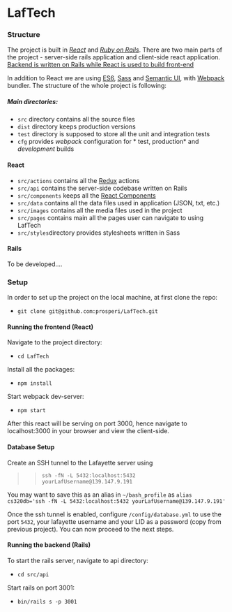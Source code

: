 # **LafTech**


### Structure

The project is built in [*React*](https://reactjs.org/tutorial/tutorial.html) and [*Ruby on Rails*](http://guides.rubyonrails.org/getting_started.html). There are two main parts of the project - server-side rails application and client-side react application. [Backend is written on Rails while React is used to build front-end](https://www.fullstackreact.com/articles/how-to-get-create-react-app-to-work-with-your-rails-api/)

In addition to React we are using [ES6](http://ccoenraets.github.io/es6-tutorial/), [Sass](http://sass-lang.com/) and [Semantic UI](https://react.semantic-ui.com/), with [Webpack](https://webpack.js.org/) bundler. The structure of the whole project is following:

##### Main directories:
- `src` directory contains all the source files
- `dist` directory keeps production versions
- `test` directory is supposed to store all the unit and integration tests
- `cfg` provides *webpack* configuration for * test, production* and *development* builds

#### React
- `src/actions` contains all the [Redux](https://redux.js.org/) actions
- `src/api` contains the server-side codebase written on Rails
- `src/components` keeps all the [React Components](https://reactjs.org/docs/react-component.html)
- `src/data` contains all the data files used in application (JSON, txt, etc.)
- `src/images` contains all the media files used in the project
- `src/pages` contains main all the pages user can navigate to using LafTech
- `src/styles`directory provides stylesheets written in Sass

#### Rails
To be developed....

### Setup

In order to set up the project on the local machine, at first clone the repo:
- `git clone git@github.com:prosperi/LafTech.git`

#### Running the frontend (React)

Navigate to the project directory:
- `cd LafTech`

Install all the packages:
- `npm install`

Start webpack dev-server:
- `npm start`

After this react will be serving on port 3000, hence navigate to localhost:3000 in your browser and view the client-side.

#### Database Setup
Create an SSH tunnel to the Lafayette server using
>> `ssh -fN -L 5432:localhost:5432 yourLafUsername@139.147.9.191`

You may want to save this as an alias in `~/bash_profile` as `alias cs320db='ssh -fN -L 5432:localhost:5432 yourLafUsername@139.147.9.191'`

Once the ssh tunnel is enabled, configure `/config/database.yml` to use the port `5432`, your lafayette username and your LID as a password (copy from previous project). You can now proceed to the next steps.

#### Running the backend (Rails)

To start the rails server, navigate to api directory:
- `cd src/api`

Start rails on port 3001:
- `bin/rails s -p 3001`
